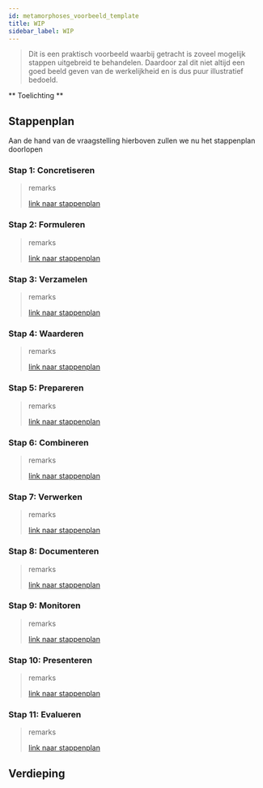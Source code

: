 ```yaml
---
id: metamorphoses_voorbeeld_template
title: WIP
sidebar_label: WIP
---
```


> Dit is een praktisch voorbeeld waarbij getracht is zoveel mogelijk stappen uitgebreid te behandelen. Daardoor zal dit niet altijd een goed beeld geven van de werkelijkheid en is dus puur illustratief bedoeld.

** Toelichting **

## Stappenplan

Aan de hand van de vraagstelling hierboven zullen we nu het stappenplan doorlopen

### Stap 1: Concretiseren
> remarks
>
> [link naar stappenplan](../metamorphoses_stap_1)
### Stap 2: Formuleren
> remarks
>
> [link naar stappenplan](../metamorphoses_stap_2)
### Stap 3: Verzamelen
> remarks
>
> [link naar stappenplan](../metamorphoses_stap_3)
### Stap 4: Waarderen
> remarks
>
> [link naar stappenplan](../metamorphoses_stap_4)
### Stap 5: Prepareren
> remarks
>
> [link naar stappenplan](../metamorphoses_stap_5)
### Stap 6: Combineren
> remarks
>
> [link naar stappenplan](../metamorphoses_stap_6)
### Stap 7: Verwerken
> remarks
>
> [link naar stappenplan](../metamorphoses_stap_7)
### Stap 8: Documenteren
> remarks
>
> [link naar stappenplan](../metamorphoses_stap_8)
### Stap 9: Monitoren
> remarks
>
> [link naar stappenplan](../metamorphoses_stap_9)
### Stap 10: Presenteren
> remarks
>
> [link naar stappenplan](../metamorphoses_stap_10)
### Stap 11: Evalueren
> remarks
>
> [link naar stappenplan](../metamorphoses_stap_11)

## Verdieping